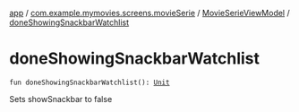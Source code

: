 [app](../../index.md) / [com.example.mymovies.screens.movieSerie](../index.md) / [MovieSerieViewModel](index.md) / [doneShowingSnackbarWatchlist](./done-showing-snackbar-watchlist.md)

# doneShowingSnackbarWatchlist

`fun doneShowingSnackbarWatchlist(): `[`Unit`](https://kotlinlang.org/api/latest/jvm/stdlib/kotlin/-unit/index.html)

Sets showSnackbar to false

